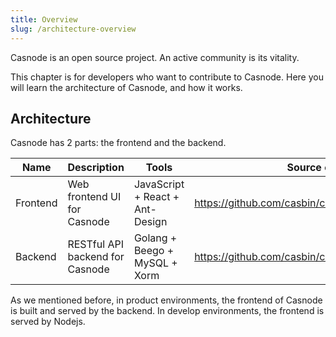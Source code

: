 ```yaml
---
title: Overview
slug: /architecture-overview
---
```


Casnode is an open source project. An active community is its vitality. 

This chapter is for developers who want to contribute to Casnode. Here you will learn the architecture of Casnode, and how it works.

## Architecture

Casnode has 2 parts: the frontend and the backend.

| Name     | Description | Tools | Source code |
| ---- | ---- | ---- | ---- |
| Frontend | Web frontend UI for Casnode | JavaScript + React + Ant-Design | https://github.com/casbin/casnode/tree/master/web |
| Backend | RESTful API backend for Casnode | Golang + Beego + MySQL + Xorm | https://github.com/casbin/casnode |

As we mentioned before, in product environments, the frontend of Casnode is built and served by the backend. In develop environments, the frontend is served by Nodejs. 